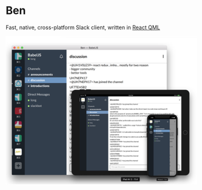 # Ben
Fast, native, cross-platform Slack client, written in [React QML][react-qml]

![Screenshot](docs/screenshot.png?raw=true "Screenshot")

[react-qml]: https://github.com/longseespace/react-qml

